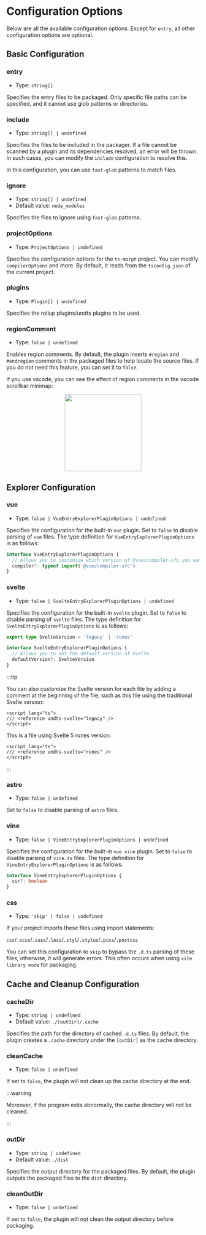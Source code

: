 # Configuration Options

Below are all the available configuration options. Except for `entry`, all other configuration options are optional.

## Basic Configuration

### entry

- Type: `string[]`

Specifies the entry files to be packaged. Only specific file paths can be specified, and it cannot use glob patterns or directories.

### include

- Type: `string[] | undefined`

Specifies the files to be included in the packager. If a file cannot be scanned by a plugin and its dependencies resolved, an error will be thrown. In such cases, you can modify the `include` configuration to resolve this.

In this configuration, you can use `fast-glob` patterns to match files.

### ignore

- Type: `string[] | undefined`
- Default value: `node_modules`

Specifies the files to ignore using `fast-glob` patterns.

### projectOptions

- Type: `ProjectOptions | undefined`

Specifies the configuration options for the `ts-morph` project. You can modify `compilerOptions` and more. By default, it reads from the `tsconfig.json` of the current project.

### plugins

- Type: `Plugin[] | undefined`

Specifies the rollup plugins/undts plugins to be used.

### regionComment

- Type: `false | undefined`

Enables region comments. By default, the plugin inserts `#region` and `#endregion` comments in the packaged files to help locate the source files. If you do not need this feature, you can set it to `false`.

If you use vscode, you can see the effect of region comments in the vscode scrollbar minimap:

<div align="center">

<img src="/mini-vscode-map.png" width="200" />

</div>

## Explorer Configuration

### vue

- Type: `false | VueEntryExplorerPluginOptions | undefined`

Specifies the configuration for the built-in `vue` plugin. Set to `false` to disable parsing of `vue` files. The type definition for `VueEntryExplorerPluginOptions` is as follows:

```ts
interface VueEntryExplorerPluginOptions {
  // Allows you to customize which version of @vue/compiler-sfc you want to use
  compiler?: typeof import('@vue/compiler-sfc')
}
```

### svelte

- Type: `false | SvelteEntryExplorerPluginOptions | undefined`

Specifies the configuration for the built-in `svelte` plugin. Set to `false` to disable parsing of `svelte` files. The type definition for `SvelteEntryExplorerPluginOptions` is as follows:

```ts
export type SvelteVersion = 'legacy' | 'runes'

interface SvelteEntryExplorerPluginOptions {
  // Allows you to set the default version of Svelte.
  defaultVersion?: SvelteVersion
}
```

:::tip

You can also customize the Svelte version for each file by adding a comment at the beginning of the file, such as this file using the traditional Svelte version:

```svelte
<script lang="ts">
/// <reference undts-svelte="legacy" />
</script>
```

This is a file using Svelte 5 runes version:

```svelte
<script lang="ts">
/// <reference undts-svelte="runes" />
</script>
```

:::

### astro

- Type: `false | undefined`

Set to `false` to disable parsing of `astro` files.

### vine

- Type: `false | VineEntryExplorerPluginOptions | undefined`

Specifies the configuration for the built-in `vue vine` plugin. Set to `false` to disable parsing of `vine.ts` files. The type definition for `VineEntryExplorerPluginOptions` is as follows:

```ts
interface VineEntryExplorerPluginOptions {
  ssr?: boolean
}
```

### css

- Type: `'skip' | false | undefined`

If your project imports these files using import statements:

`css`/`.scss`/`.sass`/`.less`/`.styl`/`.stylus`/`.pcss`/`.postcss`

You can set this configuration to `skip` to bypass the `.d.ts` parsing of these files, otherwise, it will generate errors. This often occurs when using `vite library mode` for packaging.

## Cache and Cleanup Configuration

### cacheDir

- Type: `string | undefined`
- Default value: `./[outDir]/.cache`

Specifies the path for the directory of cached `.d.ts` files. By default, the plugin creates a `.cache` directory under the `[outDir]` as the cache directory.

### cleanCache

- Type: `false | undefined`

If set to `false`, the plugin will not clean up the cache directory at the end.

:::warning

Moreover, if the program exits abnormally, the cache directory will not be cleaned.

:::

### outDir

- Type: `string | undefined`
- Default value: `./dist`

Specifies the output directory for the packaged files. By default, the plugin outputs the packaged files to the `dist` directory.

### cleanOutDir

- Type: `false | undefined`

If set to `false`, the plugin will not clean the output directory before packaging.
